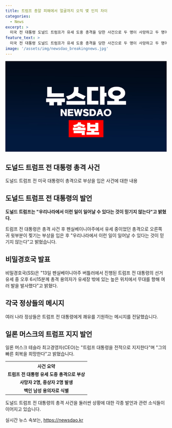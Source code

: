 ```yaml
---
title: 트럼프 총알 피해에서 얼굴까지 오직 몇 인치 차이
categories:
  - News
excerpt: >
  미국 전 대통령 도널드 트럼프가 유세 도중 총격을 당한 사건으로 두 명이 사망하고 두 명이 중상을 입었다. 트럼프는 총격을 경험한 후 트위터를 통해 사건과 관련해 발언했으며, 경호국은 용의자가 높은 위치에서 총을 발사했고 무력화되었다고 밝혔다. 세계 정상들은 트럼프의 안전을 기원하며, 일론 머스크는 트럼프에 대한 변함없는 지지를 표명했다.
feature_text: >
  미국 전 대통령 도널드 트럼프가 유세 도중 총격을 당한 사건으로 두 명이 사망하고 두 명이 중상을 입었다. 트럼프는 총격을 경험한 후 트위터를 통해 사건과 관련해 발언했으며, 경호국은 용의자가 높은 위치에서 총을 발사했고 무력화되었다고 밝혔다. 세계 정상들은 트럼프의 안전을 기원하며, 일론 머스크는 트럼프에 대한 변함없는 지지를 표명했다.
image: '/assets/img/newsdao_breakingnews.jpg'
---
```


<p><img src="/assets/img/newsdao_breakingnews.jpg" alt="firstkoreanews 속보" /></p>

<h2 data-ke-size="size26">도널드 트럼프 전 대통령 총격 사건</h2>

<p data-ke-size="size16">도널드 트럼프 전 미국 대통령이 총격으로 부상을 입은 사건에 대한 내용</p>

<h2 data-ke-size="size24"><b>도널드 트럼프 전 대통령의 발언</b></h2>

<p data-ke-size="size16"><b>도널드 트럼프는 "우리나라에서 이런 일이 일어날 수 있다는 것이 믿기지 않는다"고 밝혔다.</b></p>

<p>트럼프 전 대통령은 총격 사건 후 펜실베이니아주에서 유세 중이었던 총격으로 오른쪽 귀 윗부분이 찢기는 부상을 입은 후 "우리나라에서 이런 일이 일어날 수 있다는 것이 믿기지 않는다"고 밝혔습니다.</p>

<h2 data-ke-size="size24">비밀경호국 발표</h2>

<p data-ke-size="size16">비밀경호국(SS)은 "13일 펜실베이니아주 버틀러에서 진행된 트럼프 전 대통령의 선거 유세 중 오후 6시15분께 총격 용의자가 유세장 밖에 있는 높은 위치에서 무대를 향해 여러 발을 발사했다"고 밝혔다.</p>

<h2 data-ke-size="size24">각국 정상들의 메시지</h2>

<p data-ke-size="size16">여러 나라 정상들은 트럼프 전 대통령에게 쾌유를 기원하는 메시지를 전달했습니다.</p>

<h2 data-ke-size="size24">일론 머스크의 트럼프 지지 발언</h2>

<p data-ke-size="size16">일론 머스크 테슬라 최고경영자(CEO)는 "트럼프 대통령을 전적으로 지지한다"며 "그의 빠른 회복을 희망한다"고 밝혔습니다.</p>

<table>
    <tr>
        <th><b>사건 요약</b></th>
    </tr>
    <tr>
        <td style="text-align: center; height: 17px;"><b>트럼프 전 대통령 유세 도중 총격으로 부상</b></td>
    </tr>
    <tr>
        <td style="text-align: center; height: 17px;"><b>사망자 2명, 중상자 2명 발생</b></td>
    </tr>
    <tr>
        <td style="text-align: center; height: 17px;"><b>백인 남성 용의자로 식별</b></td>
    </tr>
</table>

<p data-ke-size="size16">도널드 트럼프 전 대통령의 총격 사건을 둘러싼 상황에 대한 각종 발언과 관련 소식들이 이어지고 있습니다.</p>
실시간 뉴스 속보는, <a href="https://newsdao.kr" rel="dofollow">https://newsdao.kr</a>


